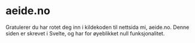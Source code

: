 # aeide.no
Gratulerer du har rotet deg inn i kildekoden til nettsida mi, aeide.no. Denne siden er skrevet i Svelte, og har for øyeblikket null funksjonalitet.